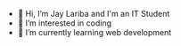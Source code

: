 - 👋 Hi, I’m Jay Lariba and I'm an IT Student
- 👀 I’m interested in coding
- 🌱 I’m currently learning web development

